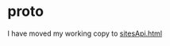 # proto

I have moved my working copy to <a href="https://martinvicknair.github.io/proto/sitesApi.html">sitesApi.html</a>
